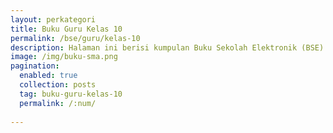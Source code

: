 ```yaml
---
layout: perkategori
title: Buku Guru Kelas 10
permalink: /bse/guru/kelas-10
description: Halaman ini berisi kumpulan Buku Sekolah Elektronik (BSE) Buku Guru Satuan Pendidikan SMA Kelas 10.
image: /img/buku-sma.png
pagination: 
  enabled: true
  collection: posts
  tag: buku-guru-kelas-10
  permalink: /:num/
  
---
```

